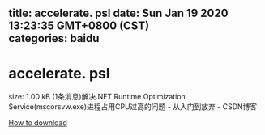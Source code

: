 
title: accelerate. psl
date: Sun Jan 19 2020 13:23:35 GMT+0800 (CST)    
categories: baidu
---

# accelerate. psl
size: 1.00 kB
 (1条消息)解决.NET Runtime Optimization Service(mscorsvw.exe)进程占用CPU过高的问题 - 从入门到放弃 - CSDN博客
 

[How to download](https://bpcam.bemobtrk.com/go/2ceec3aa-1ca2-46d6-b9ff-aaa5c184517c?jno=405)